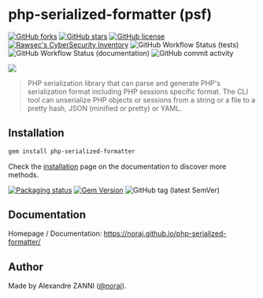 # php-serialized-formatter (psf)

[![GitHub forks](https://img.shields.io/github/forks/noraj/php-serialized-formatter)](https://github.com/noraj/php-serialized-formatter/network)
[![GitHub stars](https://img.shields.io/github/stars/noraj/php-serialized-formatter)](https://github.com/noraj/php-serialized-formatter/stargazers)
[![GitHub license](https://img.shields.io/github/license/noraj/php-serialized-formatter)](https://github.com/noraj/php-serialized-formatter/blob/master/LICENSE)
[![Rawsec's CyberSecurity Inventory](https://inventory.raw.pm/img/badges/Rawsec-inventoried-FF5050_flat.svg)](https://inventory.raw.pm/tools.html#php-serialized-formatter)
![GitHub Workflow Status (tests)](https://img.shields.io/github/actions/workflow/status/noraj/php-serialized-formatter/tests.yml?branch=master&label=tests)
![GitHub Workflow Status (documentation)](https://img.shields.io/github/actions/workflow/status/noraj/php-serialized-formatter/documentation.yml?branch=master&label=documentation)
![GitHub commit activity](https://img.shields.io/github/commit-activity/y/noraj/php-serialized-formatter)

![](https://noraj.github.io/php-serialized-formatter/media/psf_logo.png)

> PHP serialization library that can parse and generate PHP's serialization format including PHP sessions specific format. The CLI tool can unserialize PHP objects or sessions from a string or a file to a pretty hash, JSON (minified or pretty) or YAML.

## Installation

```bash
gem install php-serialized-formatter
```

Check the [installation](https://noraj.github.io/php-serialized-formatter/installation.html) page on the documentation to discover more methods.

[![Packaging status](https://repology.org/badge/vertical-allrepos/php-serialized-formatter.svg)](https://repology.org/project/php-serialized-formatter/versions)
[![Gem Version](https://badge.fury.io/rb/php-serialized-formatter.svg)](https://badge.fury.io/rb/php-serialized-formatter)
![GitHub tag (latest SemVer)](https://img.shields.io/github/tag/noraj/php-serialized-formatter)

## Documentation

Homepage / Documentation: https://noraj.github.io/php-serialized-formatter/

## Author

Made by Alexandre ZANNI ([@noraj](https://pwn.by/noraj/)).
